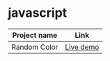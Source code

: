 # javascript
|Project name|Link|
|---|---|
|Random Color|[Live demo](https://mariocachapuz.github.io/javascript/random-color/)|
